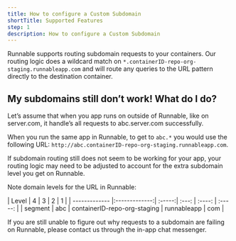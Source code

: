 ```yaml
---
title: How to configure a Custom Subdomain
shortTitle: Supported Features
step: 1
description: How to configure a Custom Subdomain
---
```


Runnable supports routing subdomain requests to your containers.
Our routing logic does a wildcard match on ```*.containerID-repo-org-staging.runnableapp.com``` and will route any queries to the URL pattern directly to the destination container.

## My subdomains still don’t work! What do I do?

Let’s assume that when you app runs on outside of Runnable, like on server.com, it handle’s all requests to abc.server.com successfully.

When you run the same app in Runnable, to get to ```abc.*``` you would use the following  URL: ```http://abc.containerID-repo-org-staging.runnableapp.com```.

If subdomain routing still does not seem to be working for your app, your routing logic may need to be adjusted to account for the extra subdomain level you get on Runnable. 

Note domain levels for the URL in Runnable:


| Level        | 4           | 3  | 2 | 1 |
| ------------- |:-------------:| :-----:| :---: | :----: |  :-----: |
| segment      | abc | containerID-repo-org-staging | runnableapp |  com |


If you are still unable to figure out why requests to a subdomain are failing on Runnable, please contact us through the in-app chat messenger. 
